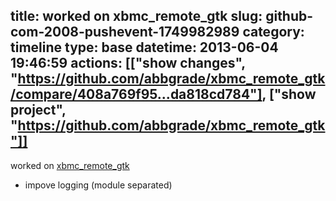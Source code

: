 title: worked on xbmc_remote_gtk
slug: github-com-2008-pushevent-1749982989
category: timeline
type: base
datetime: 2013-06-04 19:46:59
actions: [["show changes", "https://github.com/abbgrade/xbmc_remote_gtk/compare/408a769f95...da818cd784"], ["show project", "https://github.com/abbgrade/xbmc_remote_gtk"]]
---
worked on [xbmc_remote_gtk](https://github.com/abbgrade/xbmc_remote_gtk)

 - impove logging (module separated)
